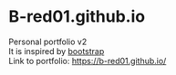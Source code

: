 # B-red01.github.io
Personal portfolio v2 <br/>
It is inspired by [bootstrap](https://github.com/startbootstrap/startbootstrap-agency) <br/>
Link to portfolio: https://b-red01.github.io/
